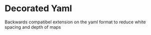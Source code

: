 # Decorated Yaml

Backwards compatibel extension on the yaml format to reduce white spacing and depth of maps